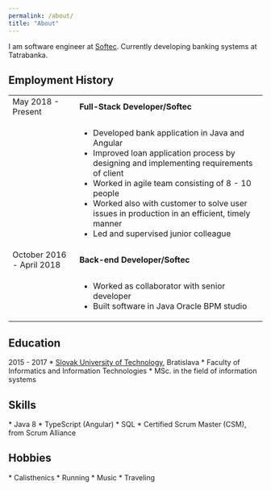 ```yaml
---
permalink: /about/
title: "About"
---
```


I am software engineer at <a href="https://www.softec.sk" data-toggle="tooltip">Softec</a>. Currently developing banking systems at Tatrabanka.

<h2>Employment History</h2>

<table>
  <tbody>
    <tr>
      <td>May 2018 - Present</td>
      <td><b>Full-Stack Developer/Softec</b></td>
    </tr>
    <tr>
        <td></td>
        <td>
            <ul>
            <li>Developed bank application in Java and Angular</li>
            <li>Improved loan application process by designing and implementing requirements of client</li>
            <li>Worked in agile team consisting of 8 - 10 people</li>
            <li>Worked also with customer to solve user issues in production in an efficient, timely manner</li>
            <li>Led and supervised junior colleague</li>
            </ul>
        </td>
    </tr>
    <tr>
      <td>October 2016 - April 2018</td>
      <td><b>Back-end Developer/Softec</b></td>
    </tr>
    <tr>
        <td></td>
        <td>
            <ul>
            <li>Worked as collaborator with senior developer</li>
            <li>Built software in Java Oracle BPM studio</li>
            </ul>
        </td>
    </tr>
  </tbody>
</table>

<h2>Education</h2>
2015 - 2017
* <a href="https://www.stuba.sk/english.html?page_id=132" data-toggle="tooltip">Slovak University of Technology</a>, Bratislava
* Faculty of Informatics and Information Technologies
* MSc. in the field of information systems

<h2>Skills</h2>
* Java 8
* TypeScript (Angular)
* SQL
* Certified Scrum Master (CSM), from Scrum Alliance

<h2>Hobbies</h2>
* Calisthenics
* Running
* Music
* Traveling

